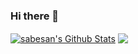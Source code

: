 ### Hi there 👋

<!--
**gizempesen/gizempesen** is a ✨ _special_ ✨ repository because its `README.md` (this file) appears on your GitHub profile.

Here are some ideas to get you started:

- 🔭 I’m currently working on ...
- 🌱 I’m currently learning ...
- 👯 I’m looking to collaborate on ...
- 🤔 I’m looking for help with ...
- 💬 Ask me about ...
- 📫 How to reach me: ...
- 😄 Pronouns: ...
- ⚡ Fun fact: ...
-->
<a href="https://github.com/gizempesen">
<img align="center" alt="sabesan's Github Stats" src="https://github-readme-stats.codestackr.vercel.app/api?username=gizempesenshow_icons=true&hide_border=true&count_private=true&include_all_commits=true&theme=radical" /></a>

<a href="https://github.com/gizempesen">
  <img align="center" src="https://github-readme-stats.anuraghazra1.vercel.app/api/top-langs/?username=gizempesen&layout=compact&theme=radical" />
</a>
